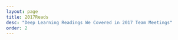 ```yaml
---
layout: page
title: 2017Reads
desc: "Deep Learning Readings We Covered in 2017 Team Meetings"
order: 2
---
```

